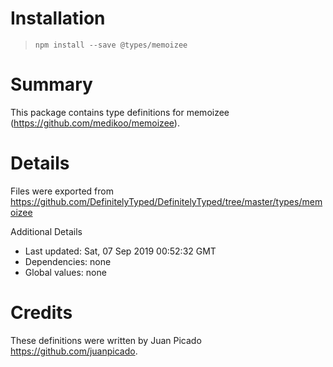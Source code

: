 # Installation
> `npm install --save @types/memoizee`

# Summary
This package contains type definitions for memoizee (https://github.com/medikoo/memoizee).

# Details
Files were exported from https://github.com/DefinitelyTyped/DefinitelyTyped/tree/master/types/memoizee

Additional Details
 * Last updated: Sat, 07 Sep 2019 00:52:32 GMT
 * Dependencies: none
 * Global values: none

# Credits
These definitions were written by Juan Picado <https://github.com/juanpicado>.

